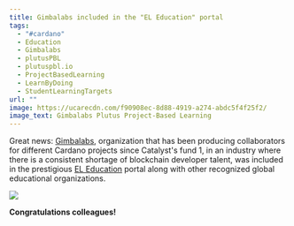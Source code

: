 ```yaml
---
title: Gimbalabs included in the "EL Education" portal
tags:
  - "#cardano"
  - Education
  - Gimbalabs
  - plutusPBL
  - plutuspbl.io
  - ProjectBasedLearning
  - LearnByDoing
  - StudentLearningTargets
url: ""
image: https://ucarecdn.com/f90908ec-8d88-4919-a274-abdc5f4f25f2/
image_text: Gimbalabs Plutus Project-Based Learning
---
```


Great news: [Gimbalabs](https://www.gimbalabs.com/), organization that has been producing collaborators for different Cardano projects since Catalyst's fund 1, in an industry where there is a consistent shortage of blockchain developer talent, was included in the prestigious [EL Education](https://eleducation.org/) portal along with other recognized global educational organizations.

  
![](https://ucarecdn.com/a0da911c-a42b-443b-b4c0-79197bf912e4/)

**Congratulations colleagues!**
